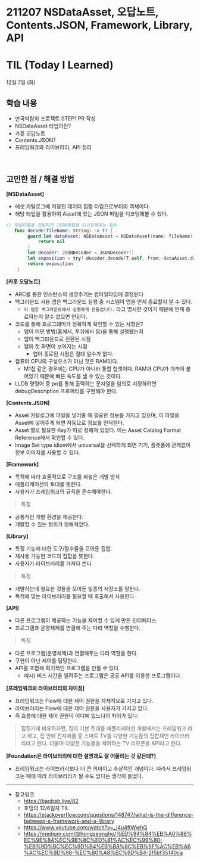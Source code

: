 # 211207 NSDataAsset, 오답노트, Contents.JSON, Framework, Library, API
# TIL (Today I Learned)


12월 7일 (화)

## 학습 내용
- 만국박람회 프로젝트 STEP1 PR 작성
- NSDataAsset 타입이란?
- 카훗 오답노트
- Contents.JSON?
- 프레임워크와 라이브러리, API 정리

&nbsp;

## 고민한 점 / 해결 방법
**[NSDataAsset]**
* 에셋 카탈로그에 저장된 데이터 집합 타입으로부터의 객체이다.
*  해당 타입을 활용하여 Asset에 있는 JSON 파일을 디코딩해볼 수 있다.
```swift
// 파일이름을 전달하면 JSON파일을 디코딩해주는 함수
   func decode(fileName: String) -> T? {
        guard let dataAsset: NSDataAsset = NSDataAsset(name: fileName) else { // Data 옵셔널바인딩
            return nil
        }
        let decoder: JSONDecoder = JSONDecoder()
        let exposition = try? decoder.decode(T.self, from: dataAsset.data) // 바인딩한 data를 파라미터로 넘겨줌
        return exposition
    }
```
**[카훗 오답노트]**
* ARC를 통한 인스턴스의 생명주기는 컴파일타임에 결정된다
* 백그라운드 사용 앱은 백그라운드 실행 중 시스템이 앱을 언제 종료할지 알 수 있다.
    * `이 앱은 백그라운드에서 실행하게 만들겁니다.` 라고 명시한 것이기 때문에 언제 종료하는지 알수 없으면 안된다.
* 코드를 통해 프로그래머가 정확하게 확인할 수 있는 사항은?
    * 앱이 어떤 방법(홈에서, 푸쉬에서 등)을 통해 실행됐는지
    * 앱이 백그라운드로 전환된 시점
    * 앱의 첫 화면이 보여지는 시점
        * 앱이 종료된 시점은 절대 알수가 없다.
* 컴퓨터 CPU의 구성요소가 아닌 것은 RAM이다.
    * M1칩 같은 경우에는 CPU가 아니라 통합 칩셋이다. RAM과 CPU가 가까이 붙어있기 때문에 빠른 속도를 낼 수 있는 것이다.
* LLDB 명령어 중 po를 통해 출력하는 문자열을 임의로 지정하려면 debugDescription 프로퍼티를 구현해야 한다.

**[Contents.JSON]**
* Asset 카탈로그에 파일을 넣어줄 때 필요한 정보를 가지고 있으며, 이 파일을 Asset에 넣어주게 되면 자동으로 정보를 인식한다.
* Asset 별로 필요한 Key가 따로 정해져 있었다. 이는 Asset Catalog Format Reference에서 확인할 수 있다.
* Image Set type idiom에서 universal을 선택하게 되면 기기, 플랫폼에 관계없이 전부 이미지를 사용할 수 있다. 

**[Framework]**
* 목적에 따라 효율적으로 구조를 짜놓은 개발 방식
* 애플리케이션의 토대를 뜻한다.
* 사용자가 프레임워크의 규칙을 준수해야한다.

>특징
* 공통적인 개발 환경을 제공한다.
* 개발할 수 있는 범위가 정해져있다.

**[Library]**
* 특정 기능에 대한 도구/함수들을 모아둔 집합.
* 재사용 가능한 코드의 집합을 뜻한다.
* 사용자가 라이브러리를 가져다 쓴다.

>특징
* 개발하는데 필요한 것들을 모아둔 일종의 저장소를 말한다.
* 목적에 맞는 라이브러리를 필요할 때 호출해서 사용한다.

**[API]**
* 다른 프로그램이 제공하는 기능을 제어할 수 있게 만든 인터페이스
* 프로그램과 운영체제를 연결해 주는 다리 역할을 수행한다.

>특징
* 다른 프로그램(운영체제)과 연결해주는 다리 역할을 한다.
* 구현이 아닌 제어를 담당한다.
* API를 조합해 획기적인 프로그램을 만들 수 있다
    * 예시) 버스 시간을 알려주는 프로그램은 공공 API를 이용한 프로그램이다.

**[프레임워크와 라이브러리의 차이점]**
* 프레임워크는 Flow에 대한 제어 권한을 자체적으로 가지고 있다.
* 라이브러리는 Flow에 대한 제어 권한을 사용자가 가지고 있다. 
* 즉 흐름에 대한 제어 권한이 어디에 있느냐의 차이가 있다.
>집짓기에 비유하자면,
>집의 기본 토대를 애플리케이션 개발에서는 프레임워크 라고 하고,
>집 안에 전자제품 중 스마트 TV를 다양한 기능들의 집합체인 라이브러리라고 한다.
>더불어 다양한 기능들을 제어하는 TV 리모콘을 API라고 한다.

**[Foundation은 라이브러리에 대한 설명과도 잘 어울리는 것 같은데?]**
* 프레임워크는 라이브러리보다 더 큰 의미이고 추상적인 개념이다. 따라서 프레임워크는 때에 따라 라이브러리가 될 수도 있다는 생각이 들었다.
&nbsp;
---

- 참고링크
    - https://baobab.live/82
    - 호댕의 12/6일자 TIL
    - https://stackoverflow.com/questions/148747/what-is-the-difference-between-a-framework-and-a-library
    - https://www.youtube.com/watch?v=_j4u4ftWwhQ
    - https://medium.com/@hongseongho/%ED%94%84%EB%A0%88%EC%9E%84%EC%9B%8C%ED%81%AC%EC%99%80-%EB%9D%BC%EC%9D%B4%EB%B8%8C%EB%9F%AC%EB%A6%AC%EC%9D%98-%EC%B0%A8%EC%9D%B4-2f5bf35140ca
